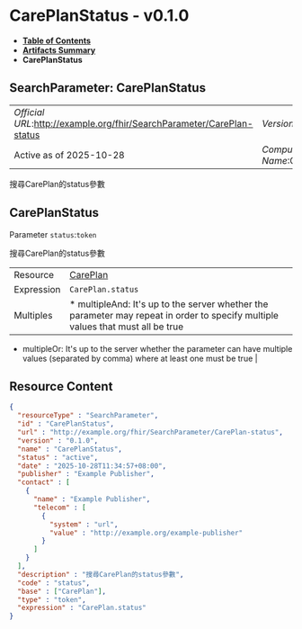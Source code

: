 # CarePlanStatus - v0.1.0

* [**Table of Contents**](toc.md)
* [**Artifacts Summary**](artifacts.md)
* **CarePlanStatus**

## SearchParameter: CarePlanStatus 

| | |
| :--- | :--- |
| *Official URL*:http://example.org/fhir/SearchParameter/CarePlan-status | *Version*:0.1.0 |
| Active as of 2025-10-28 | *Computable Name*:CarePlanStatus |

 
搜尋CarePlan的status參數 

## CarePlanStatus

Parameter `status`:`token`

搜尋CarePlan的status參數

| | |
| :--- | :--- |
| Resource | [CarePlan](http://hl7.org/fhir/R4/careplan.html) |
| Expression | `CarePlan.status` |
| Multiples | * multipleAnd: It's up to the server whether the parameter may repeat in order to specify multiple values that must all be true
* multipleOr: It's up to the server whether the parameter can have multiple values (separated by comma) where at least one must be true
 |



## Resource Content

```json
{
  "resourceType" : "SearchParameter",
  "id" : "CarePlanStatus",
  "url" : "http://example.org/fhir/SearchParameter/CarePlan-status",
  "version" : "0.1.0",
  "name" : "CarePlanStatus",
  "status" : "active",
  "date" : "2025-10-28T11:34:57+08:00",
  "publisher" : "Example Publisher",
  "contact" : [
    {
      "name" : "Example Publisher",
      "telecom" : [
        {
          "system" : "url",
          "value" : "http://example.org/example-publisher"
        }
      ]
    }
  ],
  "description" : "搜尋CarePlan的status參數",
  "code" : "status",
  "base" : ["CarePlan"],
  "type" : "token",
  "expression" : "CarePlan.status"
}

```
